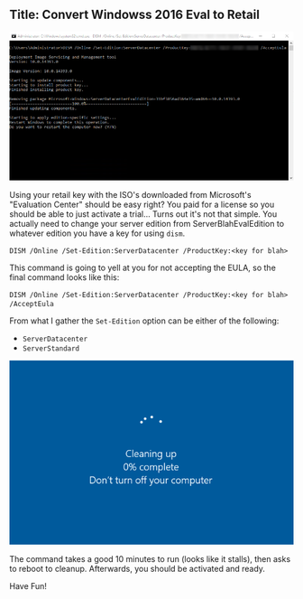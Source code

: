 Title: Convert Windowss 2016 Eval to Retail
---

![](/content/images/2017/dism.png)

Using your retail key with the ISO's downloaded from Microsoft's "Evaluation Center" should be easy right? You paid for a license so you should be able to just activate a trial... Turns out it's not that simple. You actually need to change your server edition from ServerBlahEvalEdition to whatever edition you have a key for using `dism`.

```
DISM /Online /Set-Edition:ServerDatacenter /ProductKey:<key for blah>
```

This command is going to yell at you for not accepting the EULA, so the final command looks like this:

```
DISM /Online /Set-Edition:ServerDatacenter /ProductKey:<key for blah> /AcceptEula
```

From what I gather the `Set-Edition` option can be either of the following:

- `ServerDatacenter`
- `ServerStandard`

![](/content/images/2017/dism-cleanup.png)

The command takes a good 10 minutes to run (looks like it stalls), then asks to reboot to cleanup. Afterwards, you should be activated and ready. 

Have Fun!